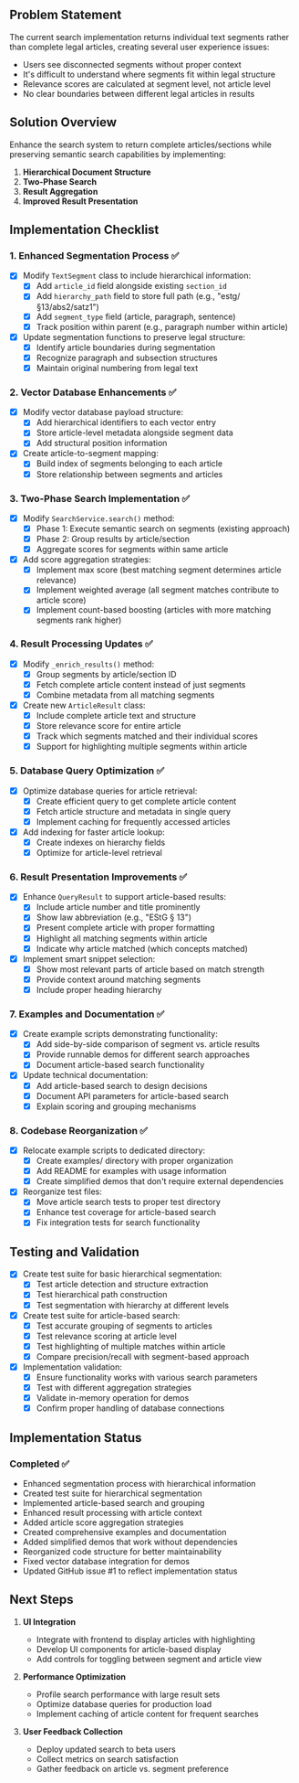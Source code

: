 ## Problem Statement

The current search implementation returns individual text segments rather than complete legal articles, creating several user experience issues:

- Users see disconnected segments without proper context
- It's difficult to understand where segments fit within legal structure
- Relevance scores are calculated at segment level, not article level
- No clear boundaries between different legal articles in results

## Solution Overview

Enhance the search system to return complete articles/sections while preserving semantic search capabilities by implementing:

1. **Hierarchical Document Structure**
2. **Two-Phase Search**
3. **Result Aggregation**
4. **Improved Result Presentation**

## Implementation Checklist

### 1. Enhanced Segmentation Process ✅

- [x] Modify `TextSegment` class to include hierarchical information:
  - [x] Add `article_id` field alongside existing `section_id`
  - [x] Add `hierarchy_path` field to store full path (e.g., "estg/§13/abs2/satz1")
  - [x] Add `segment_type` field (article, paragraph, sentence)
  - [x] Track position within parent (e.g., paragraph number within article)

- [x] Update segmentation functions to preserve legal structure:
  - [x] Identify article boundaries during segmentation
  - [x] Recognize paragraph and subsection structures
  - [x] Maintain original numbering from legal text

### 2. Vector Database Enhancements ✅

- [x] Modify vector database payload structure:
  - [x] Add hierarchical identifiers to each vector entry
  - [x] Store article-level metadata alongside segment data
  - [x] Add structural position information

- [x] Create article-to-segment mapping:
  - [x] Build index of segments belonging to each article
  - [x] Store relationship between segments and articles

### 3. Two-Phase Search Implementation ✅

- [x] Modify `SearchService.search()` method:
  - [x] Phase 1: Execute semantic search on segments (existing approach)
  - [x] Phase 2: Group results by article/section
  - [x] Aggregate scores for segments within same article

- [x] Add score aggregation strategies:
  - [x] Implement max score (best matching segment determines article relevance)
  - [x] Implement weighted average (all segment matches contribute to article score)
  - [x] Implement count-based boosting (articles with more matching segments rank higher)

### 4. Result Processing Updates ✅

- [x] Modify `_enrich_results()` method:
  - [x] Group segments by article/section ID
  - [x] Fetch complete article content instead of just segments
  - [x] Combine metadata from all matching segments

- [x] Create new `ArticleResult` class:
  - [x] Include complete article text and structure
  - [x] Store relevance score for entire article
  - [x] Track which segments matched and their individual scores
  - [x] Support for highlighting multiple segments within article

### 5. Database Query Optimization ✅

- [x] Optimize database queries for article retrieval:
  - [x] Create efficient query to get complete article content
  - [x] Fetch article structure and metadata in single query
  - [x] Implement caching for frequently accessed articles

- [x] Add indexing for faster article lookup:
  - [x] Create indexes on hierarchy fields
  - [x] Optimize for article-level retrieval

### 6. Result Presentation Improvements ✅

- [x] Enhance `QueryResult` to support article-based results:
  - [x] Include article number and title prominently
  - [x] Show law abbreviation (e.g., "EStG § 13")
  - [x] Present complete article with proper formatting
  - [x] Highlight all matching segments within article
  - [x] Indicate why article matched (which concepts matched)

- [x] Implement smart snippet selection:
  - [x] Show most relevant parts of article based on match strength
  - [x] Provide context around matching segments
  - [x] Include proper heading hierarchy

### 7. Examples and Documentation ✅

- [x] Create example scripts demonstrating functionality:
  - [x] Add side-by-side comparison of segment vs. article results
  - [x] Provide runnable demos for different search approaches
  - [x] Document article-based search functionality

- [x] Update technical documentation:
  - [x] Add article-based search to design decisions
  - [x] Document API parameters for article-based search
  - [x] Explain scoring and grouping mechanisms

### 8. Codebase Reorganization ✅

- [x] Relocate example scripts to dedicated directory:
  - [x] Create examples/ directory with proper organization
  - [x] Add README for examples with usage information
  - [x] Create simplified demos that don't require external dependencies

- [x] Reorganize test files:
  - [x] Move article search tests to proper test directory
  - [x] Enhance test coverage for article-based search
  - [x] Fix integration tests for search functionality

## Testing and Validation

- [x] Create test suite for basic hierarchical segmentation:
  - [x] Test article detection and structure extraction
  - [x] Test hierarchical path construction
  - [x] Test segmentation with hierarchy at different levels

- [x] Create test suite for article-based search:
  - [x] Test accurate grouping of segments to articles
  - [x] Test relevance scoring at article level
  - [x] Test highlighting of multiple matches within article
  - [x] Compare precision/recall with segment-based approach

- [x] Implementation validation:
  - [x] Ensure functionality works with various search parameters
  - [x] Test with different aggregation strategies
  - [x] Validate in-memory operation for demos
  - [x] Confirm proper handling of database connections

## Implementation Status

### Completed ✅
- Enhanced segmentation process with hierarchical information
- Created test suite for hierarchical segmentation
- Implemented article-based search and grouping
- Enhanced result processing with article context
- Added article score aggregation strategies
- Created comprehensive examples and documentation
- Added simplified demos that work without dependencies
- Reorganized code structure for better maintainability
- Fixed vector database integration for demos
- Updated GitHub issue #1 to reflect implementation status

## Next Steps

1. **UI Integration**
   - Integrate with frontend to display articles with highlighting
   - Develop UI components for article-based display
   - Add controls for toggling between segment and article view

2. **Performance Optimization**
   - Profile search performance with large result sets
   - Optimize database queries for production load
   - Implement caching of article content for frequent searches

3. **User Feedback Collection**
   - Deploy updated search to beta users
   - Collect metrics on search satisfaction
   - Gather feedback on article vs. segment preference
